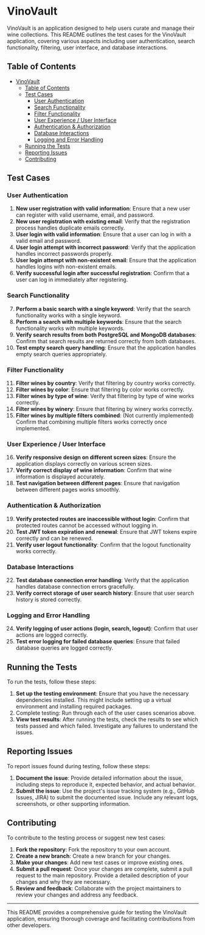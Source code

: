 # VinoVault

VinoVault is an application designed to help users curate and manage their wine collections. This README outlines the test cases for the VinoVault application, covering various aspects including user authentication, search functionality, filtering, user interface, and database interactions.

## Table of Contents

- [VinoVault](#vinovault)
  - [Table of Contents](#table-of-contents)
  - [Test Cases](#test-cases)
    - [User Authentication](#user-authentication)
    - [Search Functionality](#search-functionality)
    - [Filter Functionality](#filter-functionality)
    - [User Experience / User Interface](#user-experience--user-interface)
    - [Authentication & Authorization](#authentication--authorization)
    - [Database Interactions](#database-interactions)
    - [Logging and Error Handling](#logging-and-error-handling)
  - [Running the Tests](#running-the-tests)
  - [Reporting Issues](#reporting-issues)
  - [Contributing](#contributing)

## Test Cases

### User Authentication

1. **New user registration with valid information**: Ensure that a new user can register with valid username, email, and password.
2. **New user registration with existing email**: Verify that the registration process handles duplicate emails correctly.
3. **User login with valid information**: Ensure that a user can log in with a valid email and password.
4. **User login attempt with incorrect password**: Verify that the application handles incorrect passwords properly.
5. **User login attempt with non-existent email**: Ensure that the application handles logins with non-existent emails.
6. **Verify successful login after successful registration**: Confirm that a user can log in immediately after registering.

### Search Functionality

7. **Perform a basic search with a single keyword**: Verify that the search functionality works with a single keyword.
8. **Perform a search with multiple keywords**: Ensure that the search functionality works with multiple keywords.
9. **Verify search results from both PostgreSQL and MongoDB databases**: Confirm that search results are returned correctly from both databases.
10. **Test empty search query handling**: Ensure that the application handles empty search queries appropriately.

### Filter Functionality

11. **Filter wines by country**: Verify that filtering by country works correctly.
12. **Filter wines by color**: Ensure that filtering by color works correctly.
13. **Filter wines by type of wine**: Verify that filtering by type of wine works correctly.
14. **Filter wines by winery**: Ensure that filtering by winery works correctly.
15. **Filter wines by multiple filters combined**: (Not currently implemented) Confirm that combining multiple filters works correctly once implemented.

### User Experience / User Interface

16. **Verify responsive design on different screen sizes**: Ensure the application displays correctly on various screen sizes.
17. **Verify correct display of wine information**: Confirm that wine information is displayed accurately.
18. **Test navigation between different pages**: Ensure that navigation between different pages works smoothly.

### Authentication & Authorization

19. **Verify protected routes are inaccessible without login**: Confirm that protected routes cannot be accessed without logging in.
20. **Test JWT token expiration and renewal**: Ensure that JWT tokens expire correctly and can be renewed.
21. **Verify user logout functionality**: Confirm that the logout functionality works correctly.

### Database Interactions

22. **Test database connection error handling**: Verify that the application handles database connection errors gracefully.
23. **Verify correct storage of user search history**: Ensure that user search history is stored correctly.

### Logging and Error Handling

24. **Verify logging of user actions (login, search, logout)**: Confirm that user actions are logged correctly.
25. **Test error logging for failed database queries**: Ensure that failed database queries are logged correctly.

## Running the Tests

To run the tests, follow these steps:

1. **Set up the testing environment**: Ensure that you have the necessary dependencies installed. This might include setting up a virtual environment and installing required packages.
2. Complete testing: Run through each of the user cases scenarios above.
3. **View test results**: After running the tests, check the results to see which tests passed and which failed. Investigate any failures to understand the issues.

## Reporting Issues

To report issues found during testing, follow these steps:

1. **Document the issue**: Provide detailed information about the issue, including steps to reproduce it, expected behavior, and actual behavior.
2. **Submit the issue**: Use the project's issue tracking system (e.g., GitHub Issues, JIRA) to submit the documented issue. Include any relevant logs, screenshots, or other supporting information.

## Contributing

To contribute to the testing process or suggest new test cases:

1. **Fork the repository**: Fork the repository to your own account.
2. **Create a new branch**: Create a new branch for your changes.
3. **Make your changes**: Add new test cases or improve existing ones.
4. **Submit a pull request**: Once your changes are complete, submit a pull request to the main repository. Provide a detailed description of your changes and why they are necessary.
5. **Review and feedback**: Collaborate with the project maintainers to review your changes and address any feedback.

---

This README provides a comprehensive guide for testing the VinoVault application, ensuring thorough coverage and facilitating contributions from other developers.
